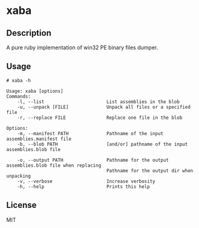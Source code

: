 xaba
======

Description
-----------
A pure ruby implementation of win32 PE binary files dumper.

Usage
-----

    # xaba -h

    Usage: xaba [options]
    Commands:
        -l, --list                       List assemblies in the blob
        -u, --unpack [FILE]              Unpack all files or a specified file
        -r, --replace FILE               Replace one file in the blob
    
    Options:
        -m, --manifest PATH              Pathname of the input assemblies.manifest file
        -b, --blob PATH                  [and/or] pathname of the input assemblies.blob file
    
        -o, --output PATH                Pathname for the output assemblies.blob file when replacing
                                         Pathname for the output dir when unpacking
        -v, --verbose                    Increase verbosity
        -h, --help                       Prints this help

License
-------
MIT
